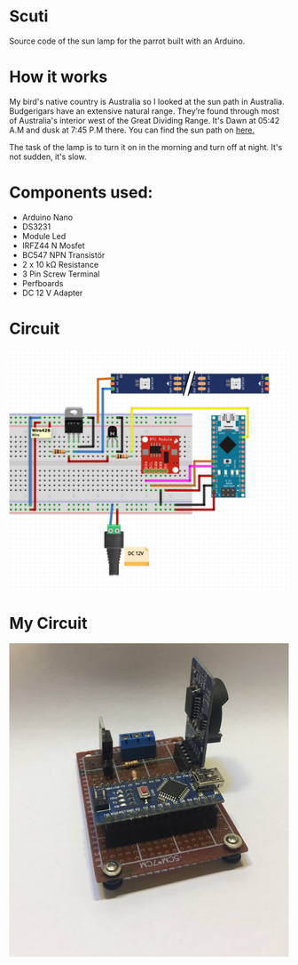 # Scuti 
Source code of the sun lamp for the parrot built with an Arduino. 

#  How it works
My bird's native country is Australia so I looked at the sun path in Australia. Budgerigars have an extensive natural range. They’re found through most of Australia's interior west of the Great Dividing Range. It's  Dawn at 05:42 A.M and dusk at 7:45 P.M there. You can find the sun path on [here.](https://www.suncalc.org/#/-24.4684,133.0223,3/2021.02.09/06:09/1/3 )

The task of the lamp is to turn it on in the morning and turn off at night. It's not sudden, it's slow.

# Components used:
* Arduino Nano
* DS3231
* Module Led
* IRFZ44 N Mosfet
* BC547 NPN Transistör
* 2 x 10 kΩ Resistance 
* 3 Pin Screw Terminal
* Perfboards
* DC 12 V Adapter

# Circuit

![Circuit](Image/circuit_schematic.jpg)

# My Circuit

![MyCircuit](Image/my_circuit.JPG)

